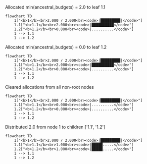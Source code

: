 Allocated min(ancestral_budgets) = 2.0 to leaf 1.1

```mermaid
flowchart TD
    1["<b>1</b><br>2.000 / 2.000<br><code>|█████████|</code>"]
    1.1["<b>1.1</b><br>2.000<br><code>|██████████</code>"]
    1.2["<b>1.2</b><br>0.000<br><code>|..........</code>"]
    1 --> 1.1
    1 --> 1.2
```

Allocated min(ancestral_budgets) = 0.0 to leaf 1.2

```mermaid
flowchart TD
    1["<b>1</b><br>2.000 / 2.000<br><code>|█████████|</code>"]
    1.1["<b>1.1</b><br>2.000<br><code>|██████████</code>"]
    1.2["<b>1.2</b><br>0.000<br><code>|..........</code>"]
    1 --> 1.1
    1 --> 1.2
```

Cleared allocations from all non-root nodes

```mermaid
flowchart TD
    1["<b>1</b><br>2.000 / 2.000<br><code>|█████████|</code>"]
    1.1["<b>1.1</b><br>0.000<br><code>|..........</code>"]
    1.2["<b>1.2</b><br>0.000<br><code>|..........</code>"]
    1 --> 1.1
    1 --> 1.2
```

Distributed 2.0 from node 1 to children ['1.1', '1.2']

```mermaid
flowchart TD
    1["<b>1</b><br>2.000 / 2.000<br><code>|█████████|</code>"]
    1.1["<b>1.1</b><br>1.000<br><code>|█████.....</code>"]
    1.2["<b>1.2</b><br>1.000<br><code>|█████.....</code>"]
    1 --> 1.1
    1 --> 1.2
```

